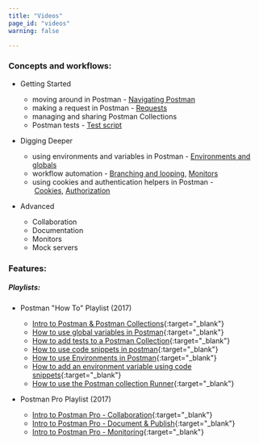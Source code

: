 ```yaml
---
title: "Videos"
page_id: "videos"
warning: false

---
```


### Concepts and workflows:

* Getting Started

    *   moving around in Postman - [Navigating Postman](/docs/postman/launching_postman/navigating_postman)  
    *   making a request in Postman - [Requests](/docs/postman/sending_api_requests/requests)
    *   managing and sharing Postman Collections
    *   Postman tests - [Test script](/docs/postman/scripts/test_scripts)

* Digging Deeper

    *   using environments and variables in Postman - [Environments and globals](/docs/postman/environments_and_globals/manage_environments)
    *   workflow automation - [Branching and looping](/docs/postman/scripts/branching_and_looping), [Monitors](/docs/postman/monitors/intro_monitors)  
    *   using cookies and authentication helpers in Postman - [Cookies](/docs/postman/sending_api_requests/cookies), [Authorization](/docs/postman/sending_api_requests/authorization)

* Advanced

    *   Collaboration
    *   Documentation
    *   Monitors
    *   Mock servers

### Features:

##### Playlists:

*   Postman "How To" Playlist (2017)

    * [Intro to Postman & Postman Collections](https://www.youtube.com/watch?v=ptvV_Fc3hd8&list=PLM-7VG-sgbtCJYpjQfmLCcJZ6Yd74oytQ&index=1){:target="_blank"}
    * [How to use global variables in Postman](https://www.youtube.com/watch?v=TU1i1CgjVR8&list=PLM-7VG-sgbtCJYpjQfmLCcJZ6Yd74oytQ&index=2){:target="_blank"} 
    * [How to add tests to a Postman Collection](https://www.youtube.com/watch?v=ElJBJIeJ90o&list=PLM-7VG-sgbtCJYpjQfmLCcJZ6Yd74oytQ&index=3){:target="_blank"} 
    * [How to use code snippets in postman](https://www.youtube.com/watch?v=fhfuQGvLPj0&list=PLM-7VG-sgbtCJYpjQfmLCcJZ6Yd74oytQ&index=4){:target="_blank"} 
    * [How to use Environments in Postman](https://www.youtube.com/watch?v=wArvaHYdw2I&list=PLM-7VG-sgbtCJYpjQfmLCcJZ6Yd74oytQ&index=5){:target="_blank"}
    * [How to add an environment variable using code snippets](https://www.youtube.com/watch?v=jzJT_o3_t1Q&list=PLM-7VG-sgbtCJYpjQfmLCcJZ6Yd74oytQ&index=6){:target="_blank"} 
    * [How to use the Postman collection Runner](https://www.youtube.com/watch?v=6XjOtI-FPHg&list=PLM-7VG-sgbtCJYpjQfmLCcJZ6Yd74oytQ&index=7){:target="_blank"}

*   Postman Pro Playlist (2017)

    * [Intro to Postman Pro - Collaboration](https://www.youtube.com/watch?v=1_7IVWySh2A&index=1&list=PLM-7VG-sgbtCr3URSt3ySIs_nyW9niiyn){:target="_blank"} 
    * [Intro to Postman Pro - Document & Publish](https://www.youtube.com/watch?v=ERk8RkfqxM4&list=PLM-7VG-sgbtCr3URSt3ySIs_nyW9niiyn&index=2){:target="_blank"} 
    * [Intro to Postman Pro - Monitoring](https://www.youtube.com/watch?v=xiRx81jlYOQ&t=3s&list=PLM-7VG-sgbtCr3URSt3ySIs_nyW9niiyn&index=3){:target="_blank"}
